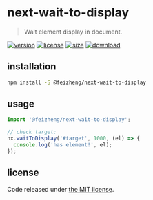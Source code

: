 # next-wait-to-display
> Wait element display in document.

[![version][version-image]][version-url]
[![license][license-image]][license-url]
[![size][size-image]][size-url]
[![download][download-image]][download-url]

## installation
```bash
npm install -S @feizheng/next-wait-to-display
```

## usage
```js
import '@feizheng/next-wait-to-display';

// check target:
nx.waitToDisplay('#target', 1000, (el) => {
  console.log('has element!', el);
});
```

## license
Code released under [the MIT license](https://github.com/afeiship/next-wait-to-display/blob/master/LICENSE.txt).

[version-image]: https://img.shields.io/npm/v/@feizheng/next-wait-to-display
[version-url]: https://npmjs.org/package/@feizheng/next-wait-to-display

[license-image]: https://img.shields.io/npm/l/@feizheng/next-wait-to-display
[license-url]: https://github.com/afeiship/next-wait-to-display/blob/master/LICENSE.txt

[size-image]: https://img.shields.io/bundlephobia/minzip/@feizheng/next-wait-to-display
[size-url]: https://github.com/afeiship/next-wait-to-display/blob/master/dist/next-wait-to-display.min.js

[download-image]: https://img.shields.io/npm/dm/@feizheng/next-wait-to-display
[download-url]: https://www.npmjs.com/package/@feizheng/next-wait-to-display
